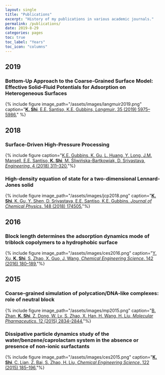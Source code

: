 ```yaml
---
layout: single
title: "Publications"
excerpt: "History of my publications in various academic journals."
permalink: /publications/
date: 2019-8-29
categories: pages
toc: true
toc_label: "Years"
toc_icon: "columns"
---
```

## 2019
### Bottom-Up Approach to the Coarse-Grained Surface Model: Effective Solid–Fluid Potentials for Adsorption on Heterogeneous Surfaces
{% include figure image_path="/assets/images/langmuir2019.png" caption="[**K. Shi**, E.E. Santiso, K.E. Gubbins, *Langmuir*. 35 (2019) 5975–5986.](https://pubs.acs.org/doi/10.1021/acs.langmuir.9b00440)" %}

## 2018
### Surface-Driven High-Pressure Processing
{% include figure caption="[K.E. Gubbins, K. Gu, L. Huang, Y. Long, J.M. Mansell, E.E. Santiso, **K. Shi**, M. Śliwińska-Bartkowiak, D. Srivastava, *Engineering*. 4 (2018) 311–320.](https://www.sciencedirect.com/science/article/pii/S2095809917308354)"%}

### High-density equation of state for a two-dimensional Lennard-Jones solid
{% include figure image_path="/assets/images/jcp2018.png" caption="[**K. Shi**, K. Gu, Y. Shen, D. Srivastava, E.E. Santiso, K.E. Gubbins, *Journal of Chemical Physics*. 148 (2018) 174505.](https://aip.scitation.org/doi/abs/10.1063/1.5029488)"%}

## 2016
### Block length determines the adsorption dynamics mode of triblock copolymers to a hydrophobic surface
{% include figure image_path="/assets/images/ces2016.png" caption="[Y. Xu, **K. Shi**, S. Zhao, X. Guo, J. Wang, *Chemical Engineering Science*. 142 (2016) 180–189.](https://www.sciencedirect.com/science/article/pii/S0009250915007708)"%}

## 2015
### Coarse-grained simulation of polycation/DNA-like complexes: role of neutral block
{% include figure image_path="/assets/images/mp2015.png" caption="[B. Zhan, **K. Shi**, Z. Dong, W. Lv, S. Zhao, X. Han, H. Wang, H. Liu, *Molecular Pharmaceutics*. 12 (2015) 2834–2844.](https://pubs.acs.org/doi/abs/10.1021/mp500861c)"%}

### Dissipative particle dynamics study of the water/benzene/caprolactam system in the absence or presence of non-ionic surfactants
{% include figure image_path="/assets/images/ces2015.png" caption="[**K. Shi**, C. Lian, Z. Bai, S. Zhao, H. Liu, *Chemical Engineering Science*. 122 (2015) 185–196.](https://www.sciencedirect.com/science/article/pii/S000925091400534X)"%}
